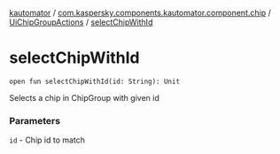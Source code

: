 [kautomator](../../index.md) / [com.kaspersky.components.kautomator.component.chip](../index.md) / [UiChipGroupActions](index.md) / [selectChipWithId](./select-chip-with-id.md)

# selectChipWithId

`open fun selectChipWithId(id: String): Unit`

Selects a chip in ChipGroup with given id

### Parameters

`id` - Chip id to match